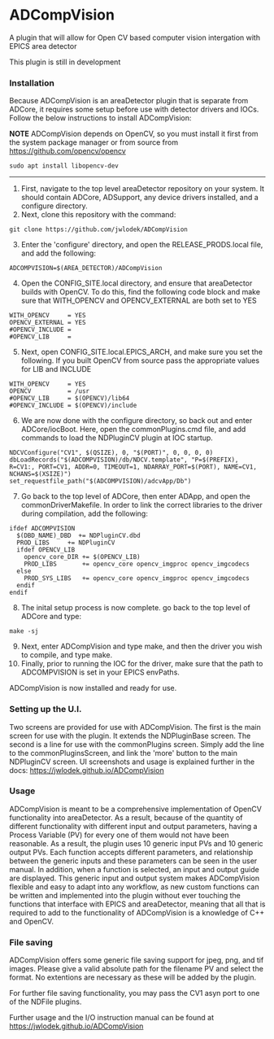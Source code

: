 # ADCompVision

A plugin that will allow for Open CV based computer vision intergation with EPICS area detector

This plugin is still in development

### Installation

Because ADCompVision is an areaDetector plugin that is separate from ADCore, it requires some setup before use with detector drivers and IOCs. Follow the below instructions to install ADCompVision:  

**NOTE** ADCompVision depends on OpenCV, so you must install it first from the system package manager or from source from https://github.com/opencv/opencv
```
sudo apt install libopencv-dev
```
---------------------
1. First, navigate to the top level areaDetector repository on your system. It should contain ADCore, ADSupport, any device drivers installed, and a configure directory.
2. Next, clone this repository with the command:
```
git clone https://github.com/jwlodek/ADCompVision
```
3. Enter the 'configure' directory, and open the RELEASE_PRODS.local file, and add the following:
```
ADCOMPVISION=$(AREA_DETECTOR)/ADCompVision
```
4. Open the CONFIG_SITE.local directory, and ensure that areaDetector builds with OpenCV. To do this, find the following code block and make sure that WITH_OPENCV and OPENCV_EXTERNAL are both set to YES
```
WITH_OPENCV     = YES
OPENCV_EXTERNAL = YES
#OPENCV_INCLUDE =
#OPENCV_LIB     =

```
5. Next, open CONFIG_SITE.local.EPICS_ARCH, and make sure you set the following. If you built OpenCV from source pass the appropriate values for LIB and INCLUDE
```
WITH_OPENCV     = YES
OPENCV          = /usr
#OPENCV_LIB     = $(OPENCV)/lib64
#OPENCV_INCLUDE = $(OPENCV)/include
```
6. We are now done with the configure directory, so back out and enter ADCore/iocBoot. Here, open the commonPlugins.cmd file, and add commands to load the NDPluginCV plugin at IOC startup.
```
NDCVConfigure("CV1", $(QSIZE), 0, "$(PORT)", 0, 0, 0, 0)
dbLoadRecords("$(ADCOMPVISION)/db/NDCV.template", "P=$(PREFIX), R=CV1:, PORT=CV1, ADDR=0, TIMEOUT=1, NDARRAY_PORT=$(PORT), NAME=CV1, NCHANS=$(XSIZE)")
set_requestfile_path("$(ADCOMPVISION)/adcvApp/Db")
```
7. Go back to the top level of ADCore, then enter ADApp, and open the commonDriverMakefile. In order to link the correct libraries to the driver during compilation, add the following:
```
ifdef ADCOMPVISION
  $(DBD_NAME)_DBD  += NDPluginCV.dbd
  PROD_LIBS     += NDPluginCV
  ifdef OPENCV_LIB
    opencv_core_DIR += $(OPENCV_LIB)
    PROD_LIBS       += opencv_core opencv_imgproc opencv_imgcodecs
  else
    PROD_SYS_LIBS   += opencv_core opencv_imgproc opencv_imgcodecs
  endif 
endif
```
8. The inital setup process is now complete. go back to the top level of ADCore and type:
```
make -sj
```
9. Next, enter ADCompVision and type make, and then the driver you wish to compile, and type make.
10. Finally, prior to running the IOC for the driver, make sure that the path to ADCOMPVISION is set in your EPICS envPaths.  

ADCompVision is now installed and ready for use.

### Setting up the U.I.

Two screens are provided for use with ADCompVision. The first is the main screen for use with the plugin. It extends the NDPluginBase screen. The second is a line for use with the commonPlugins screen. Simply add the line to the commonPluginsScreen, and link the 'more' button to the main NDPluginCV screen. UI screenshots and usage is explained further in the docs: https://jwlodek.github.io/ADCompVision

### Usage

ADCompVision is meant to be a comprehensive implementation of OpenCV functionality into areaDetector. As a result, because of the quantity of different functionality with different input and output parameters, having a Process Variable (PV) for every one of them would not have been reasonable. As a result, the plugin uses 10 generic input PVs and 10 generic output PVs. Each function accepts different parameters, and relationship between the generic inputs and these parameters can be seen in the user manual. In addition, when a function is selected, an input and output guide are displayed. This generic input and output system makes ADCompVision flexible and easy to adapt into any workflow, as new custom functions can be written and implemented into the plugin without ever touching the functions that interface with EPICS and areaDetector, meaning that all that is required to add to the functionality of ADCompVision is a knowledge of C++ and OpenCV.

### File saving

ADCompVision offers some generic file saving support for jpeg, png, and tif images. Please give a valid absolute path for the filename PV and select the format. No extentions are necessary as these will be added by the plugin.

For further file saving functionality, you may pass the CV1 asyn port to one of the NDFile plugins.

Further usage and the I/O instruction manual can be found at https://jwlodek.github.io/ADCompVision
